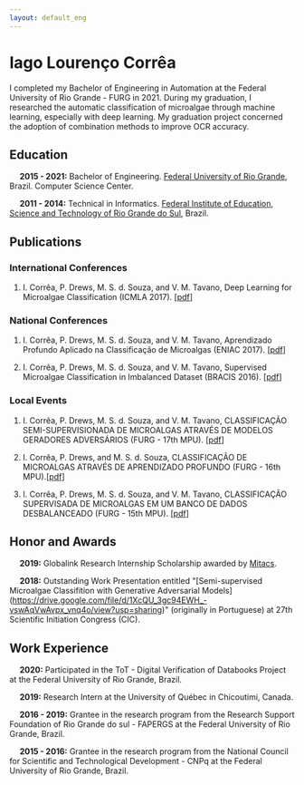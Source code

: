 ```yaml
---
layout: default_eng
---
```


# Iago Lourenço Corrêa

I completed my Bachelor of Engineering in Automation at the Federal University of Rio Grande - FURG in 2021. During my graduation, I researched the automatic classification of microalgae through machine learning, especially with deep learning. My graduation project concerned the adoption of combination methods to improve OCR accuracy.

## Education

&emsp; **2015 - 2021:** Bachelor of Engineering. [Federal University of Rio Grande](https://www.furg.br/en/), Brazil. Computer Science Center.

&emsp; **2011 - 2014:** Technical in Informatics. [Federal Institute of Education, Science and Technology of Rio Grande do Sul](https://ifrs.edu.br/riogrande/), Brazil.

## Publications

### International Conferences

1. I.  Corrêa,  P.  Drews,  M.  S.  d.  Souza,  and  V.  M.  Tavano, Deep Learning for Microalgae Classification (ICMLA 2017). [[pdf](https://www.researchgate.net/publication/320552381_Deep_Learning_for_Microalgae_Classification)]

### National Conferences

1. I.  Corrêa,  P.  Drews,  M.  S.  d.  Souza,  and  V.  M.  Tavano, Aprendizado Profundo Aplicado na Classificação de Microalgas (ENIAC 2017). [[pdf](https://www.researchgate.net/publication/320552446_Aprendizado_Profundo_Aplicado_na_Classificacao_de_Microalgas)]

1. I.  Corrêa,  P.  Drews,  M.  S.  d.  Souza,  and  V.  M.  Tavano, Supervised Microalgae Classification in Imbalanced Dataset (BRACIS 2016). [[pdf](https://www.researchgate.net/publication/305766397_Supervised_Microalgae_Classification_in_Imbalanced_Dataset)]


### Local Events

1. I.  Corrêa,  P.  Drews,  M.  S.  d.  Souza,  and  V.  M.  Tavano, CLASSIFICAÇÃO SEMI-SUPERVISIONADA DE MICROALGAS ATRAVÉS DE MODELOS GERADORES ADVERSÁRIOS (FURG - 17th MPU). [[pdf](https://drive.google.com/file/d/1XcQU_3gc94EWH_-vswAqVwAvpx_vnq4o/view?usp=sharing)]

1. I.  Corrêa,  P.  Drews, and M.  S.  d.  Souza, CLASSIFICAÇÃO DE MICROALGAS ATRAVÉS DE APRENDIZADO PROFUNDO (FURG - 16th MPU).[[pdf](https://drive.google.com/file/d/1xjfgwv5C111FkLs6IydFToRNi5LTZdhz/view?usp=sharing)]

1. I.  Corrêa,  P.  Drews,  M.  S.  d.  Souza,  and  V.  M.  Tavano, CLASSIFICAÇÃO SUPERVISADA DE MICROALGAS EM UM BANCO DE DADOS DESBALANCEADO (FURG - 15th MPU). [[pdf](https://drive.google.com/file/d/1KH_f8iuETra73Ul-bYDYHeWlFVXvTXTx/view?usp=sharing)]

## Honor and Awards

&emsp; **2019:** Globalink Research Internship Scholarship awarded by [Mitacs](https://www.mitacs.ca/en).

&emsp; **2018:** Outstanding Work Presentation entitled "[Semi-supervised Microalgae Classifition with Generative Adversarial Models] (https://drive.google.com/file/d/1XcQU_3gc94EWH_-vswAqVwAvpx_vnq4o/view?usp=sharing)" (originally in Portuguese) at 27th Scientific Initiation Congress (CIC).


## Work Experience

&emsp; **2020:** Participated in the ToT - Digital Verification of Databooks Project at the Federal University of Rio Grande, Brazil.

&emsp; **2019:** Research Intern at the University of Québec in Chicoutimi, Canada.

&emsp; **2016 - 2019:** Grantee in the research program from the Research Support Foundation of Rio Grande do  sul - FAPERGS at the Federal University of Rio Grande, Brazil.

&emsp; **2015 - 2016:** Grantee in the research program from the National Council for Scientific and Technological Development - CNPq at the Federal University of Rio Grande, Brazil.